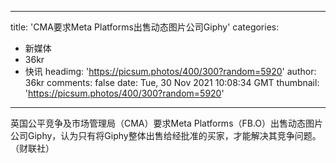 
---
title: 'CMA要求Meta Platforms出售动态图片公司Giphy'
categories: 
 - 新媒体
 - 36kr
 - 快讯
headimg: 'https://picsum.photos/400/300?random=5920'
author: 36kr
comments: false
date: Tue, 30 Nov 2021 10:08:34 GMT
thumbnail: 'https://picsum.photos/400/300?random=5920'
---

<div>   
英国公平竞争及市场管理局（CMA）要求Meta Platforms（FB.O）出售动态图片公司Giphy，认为只有将Giphy整体出售给经批准的买家，才能解决其竞争问题。（财联社）  
</div>
            